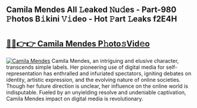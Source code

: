 ## Camila Mendes All 𝙻eaked 𝙽u𝚍es - Part-980 𝙿hotos B𝚒kini 𝚅𝚒deo - Hot 𝙿art 𝙻eaks f2E4H

# <h2><a href="http://ld6ltme.urlbe.top/?page=Camila+Mendes">🔗🔗👉👉 Camila Mendes P𝚑oto𝚜Vid𝚎o</a></h2>

[![Camila Mendes](https://i.imgur.com/eBuTRDB.gif)](http://ld6ltme.urlbe.top/?page=Camila+Mendes)
Camila Mendes, an intriguing and elusive character, transcends simple labels. Her pioneering use of digital media for self-representation has enthralled and infuriated spectators, igniting debates on identity, artistic expression, and the evolving nature of online societies. Though her future direction is unclear, her influence on the online world is indisputable. Fueled by an unyielding resolve and undeniable captivation, Camila Mendes impact on digital media is revolutionary.

